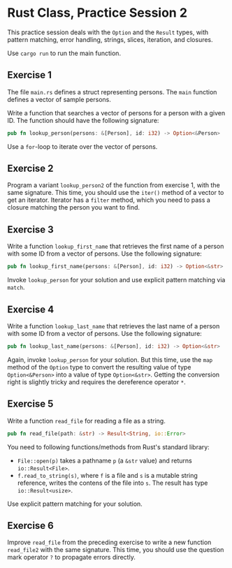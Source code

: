 # Rust Class, Practice Session 2

This practice session deals with the `Option` and the `Result` types,
with pattern matching, error handling, strings, slices, iteration,
and closures.

Use `cargo run` to run the main function.

## Exercise 1

The file `main.rs` defines a struct representing persons. The `main` function defines
a vector of sample persons.

Write a function that searches a vector of persons for a person with a given ID. The function
should have the following signature:

```rust
pub fn lookup_person(persons: &[Person], id: i32) -> Option<&Person>
```

Use a `for`-loop to iterate over the vector of persons.

## Exercise 2

Program a variant `lookup_person2` of the function from exercise 1, with the same signature.
This time, you should use the `iter()` method of a vector to get an iterator. Iterator
has a `filter` method, which you need to pass a closure matching the person
you want to find.

## Exercise 3

Write a function `lookup_first_name` that retrieves the first name of a person with some ID
from a vector of persons. Use the following signature:

```rust
pub fn lookup_first_name(persons: &[Person], id: i32) -> Option<&str>
```

Invoke `lookup_person` for your solution and use explicit pattern matching via
`match`.

## Exercise 4

Write a function `lookup_last_name` that retrieves the last name of a person with some ID
from a vector of persons. Use the following signature:

```rust
pub fn lookup_last_name(persons: &[Person], id: i32) -> Option<&str>
```

Again, invoke `lookup_person` for your solution. But this time, use the `map` method
of the `Option` type to convert the resulting value of type `Option<&Person>`
into a value of type `Option<&str>`. Getting the conversion right is slightly tricky
and requires the dereference operator `*`.

## Exercise 5

Write a function `read_file` for reading a file as a string.

```rust
pub fn read_file(path: &str) -> Result<String, io::Error>
```

You need to following functions/methods from Rust's standard library:

* `File::open(p)` takes a pathname `p` (a `&str` value) and returns `io::Result<File>`.
* `f.read_to_string(s)`, where `f` is a file and `s` is a mutable string reference,
  writes the contens of the file into `s`. The result has type `io::Result<usize>`.

Use explicit pattern matching for your solution.

## Exercise 6

Improve `read_file` from the preceding exercise to write a new function
`read_file2` with the same signature. This time, you should use the question mark operator
`?` to propagate errors directly.
